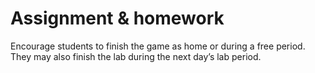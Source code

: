 # Assignment & homework

Encourage students to finish the game as home or during a free period. They may also finish the lab during the next day’s lab period.
